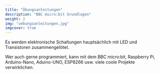 ```yaml
---
title: "Übungsanleitungen"
description: "BBC micro:bit Grundlagen"
weight: 2
img: "uebungsanleitungen.jpg"
imgcover: true
---
```


 Es werden elektronische Schaltungen hauptsächlich mit LED und Transistoren zusammengelötet.
 
 Wer auch gerne programmiert, kann mit dem BBC micro:bit, Raspberry Pi, Arduino-Nano, Aduino-UNO, ESP8266 usw. viele coole Projekte verwirklichen.
